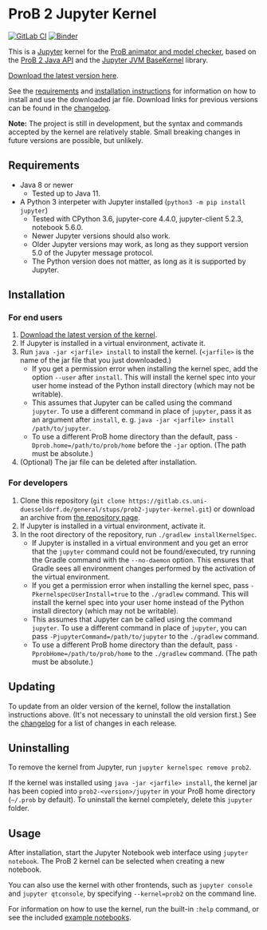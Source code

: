 # ProB 2 Jupyter Kernel

[![GitLab CI](https://gitlab.cs.uni-duesseldorf.de/general/stups/prob2-jupyter-kernel/badges/master/pipeline.svg)](https://gitlab.cs.uni-duesseldorf.de/general/stups/prob2-jupyter-kernel/pipelines) [![Binder](https://mybinder.org/badge_logo.svg)](https://mybinder.org/v2/git/https%3A%2F%2Fgitlab.cs.uni-duesseldorf.de%2Fgeneral%2Fstups%2Fprob2-jupyter-kernel.git/master?filepath=notebooks)

This is a [Jupyter](https://jupyter.org/) kernel for the [ProB animator and model checker](https://www3.hhu.de/stups/prob/), based on the [ProB 2 Java API](https://github.com/hhu-stups/prob2_kernel) and the [Jupyter JVM BaseKernel](https://github.com/SpencerPark/jupyter-jvm-basekernel) library.

[Download the latest version here][current-download].

See the [requirements](#requirements) and [installation instructions](#installation) for information on how to install and use the downloaded jar file. Download links for previous versions can be found in the [changelog].

**Note:** The project is still in development, but the syntax and commands accepted by the kernel are relatively stable. Small breaking changes in future versions are possible, but unlikely.

## Requirements

* Java 8 or newer
	* Tested up to Java 11.
* A Python 3 interpeter with Jupyter installed (`python3 -m pip install jupyter`)
	* Tested with CPython 3.6, jupyter-core 4.4.0, jupyter-client 5.2.3, notebook 5.6.0.
	* Newer Jupyter versions should also work.
	* Older Jupyter versions may work, as long as they support version 5.0 of the Jupyter message protocol.
	* The Python version does not matter, as long as it is supported by Jupyter.

## Installation

### For end users

1. [Download the latest version of the kernel][current-download].
2. If Jupyter is installed in a virtual environment, activate it.
3. Run `java -jar <jarfile> install` to install the kernel. (`<jarfile>` is the name of the jar file that you just downloaded.)
	* If you get a permission error when installing the kernel spec, add the option `--user` after `install`. This will install the kernel spec into your user home instead of the Python install directory (which may not be writable).
	* This assumes that Jupyter can be called using the command `jupyter`. To use a different command in place of `jupyter`, pass it as an argument after `install`, e. g. `java -jar <jarfile> install /path/to/jupyter`.
	* To use a different ProB home directory than the default, pass `-Dprob.home=/path/to/prob/home` before the `-jar` option. (The path must be absolute.)
4. (Optional) The jar file can be deleted after installation.

### For developers

1. Clone this repository (`git clone https://gitlab.cs.uni-duesseldorf.de/general/stups/prob2-jupyter-kernel.git`) or download an archive from [the repository page](https://gitlab.cs.uni-duesseldorf.de/general/stups/prob2-jupyter-kernel).
2. If Jupyter is installed in a virtual environment, activate it.
3. In the root directory of the repository, run `./gradlew installKernelSpec`.
	* If Jupyter is installed in a virtual environment and you get an error that the `jupyter` command could not be found/executed, try running the Gradle command with the `--no-daemon` option. This ensures that Gradle sees all environment changes performed by the activation of the virtual environment.
	* If you get a permission error when installing the kernel spec, pass `-PkernelspecUserInstall=true` to the `./gradlew` command. This will install the kernel spec into your user home instead of the Python install directory (which may not be writable).
	* This assumes that Jupyter can be called using the command `jupyter`. To use a different command in place of `jupyter`, you can pass `-PjupyterCommand=/path/to/jupyter` to the `./gradlew` command.
	* To use a different ProB home directory than the default, pass `-PprobHome=/path/to/prob/home` to the `./gradlew` command. (The path must be absolute.)

## Updating

To update from an older version of the kernel, follow the installation instructions above. (It's not necessary to uninstall the old version first.) See the [changelog] for a list of changes in each release.

## Uninstalling

To remove the kernel from Jupyter, run `jupyter kernelspec remove prob2`.

If the kernel was installed using `java -jar <jarfile> install`, the kernel jar has been copied into `prob2-<version>/jupyter` in your ProB home directory (`~/.prob` by default). To uninstall the kernel completely, delete this `jupyter` folder.

## Usage

After installation, start the Jupyter Notebook web interface using `jupyter notebook`. The ProB 2 kernel can be selected when creating a new notebook.

You can also use the kernel with other frontends, such as `jupyter console` and `jupyter qtconsole`, by specifying `--kernel=prob2` on the command line.

For information on how to use the kernel, run the built-in `:help` command, or see the included [example notebooks](./notebooks).

[current-download]: https://www3.hhu.de/stups/downloads/prob2-jupyter/prob2-jupyter-kernel-1.1.0-all.jar
[changelog]: ./CHANGELOG.md
